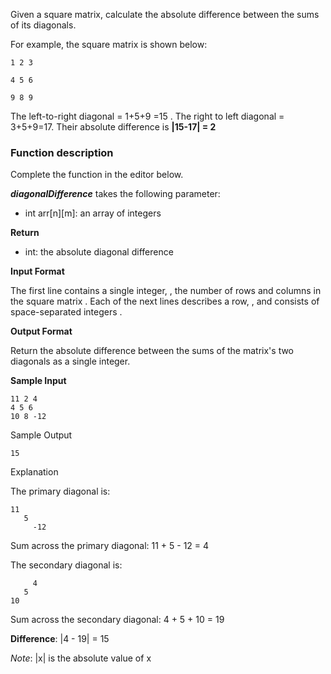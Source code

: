 Given a square matrix, calculate the absolute difference between the sums of its diagonals.

For example, the square matrix  is shown below:
```
1 2 3

4 5 6

9 8 9
```

The left-to-right diagonal = 1+5+9 =15 . The right to left diagonal = 3+5+9=17. Their absolute difference is **|15-17| = 2** 

### Function description

Complete the  function in the editor below.

**_diagonalDifference_** takes the following parameter:

- int arr[n][m]: an array of integers

**Return**

- int: the absolute diagonal difference

**Input Format**

The first line contains a single integer, , the number of rows and columns in the square matrix .
Each of the next  lines describes a row, , and consists of  space-separated integers .

**Output Format**

Return the absolute difference between the sums of the matrix's two diagonals as a single integer.

**Sample Input**

```
11 2 4
4 5 6
10 8 -12
```
Sample Output

`15`

Explanation

The primary diagonal is:
```
11
   5
     -12
```
Sum across the primary diagonal: 11 + 5 - 12 = 4

The secondary diagonal is:
```
     4
   5
10
```
Sum across the secondary diagonal: 4 + 5 + 10 = 19

**Difference**: |4 - 19| = 15

_Note_: |x| is the absolute value of x
